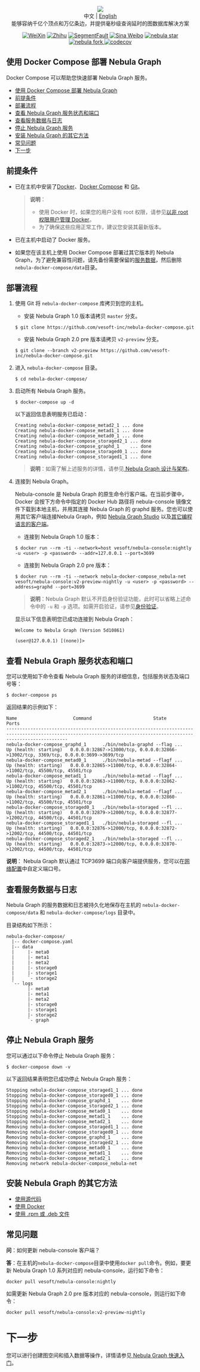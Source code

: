 <p align="center">
  <img src="https://github.com/vesoft-inc/nebula/raw/master/docs/logo.png"/>
  <br>中文 | <a href="README.md">English</a>
  <br>能够容纳千亿个顶点和万亿条边，并提供毫秒级查询延时的图数据库解决方案<br>
</p>

<p align="center">
  <a href="https://user-images.githubusercontent.com/38887077/67449282-4362b300-f64c-11e9-878f-7efc373e5e55.jpg"><img src="https://img.shields.io/badge/WeChat-%E5%BE%AE%E4%BF%A1-brightgreen" alt="WeiXin"></a>
  <a href="https://www.zhihu.com/org/nebulagraph/activities"><img src="https://img.shields.io/badge/Zhihu-%E7%9F%A5%E4%B9%8E-blue" alt="Zhihu"></a>
  <a href="https://segmentfault.com/t/nebula"><img src="https://img.shields.io/badge/SegmentFault-%E6%80%9D%E5%90%A6-green" alt="SegmentFault"></a>
  <a href="https://weibo.com/p/1006067122684542/home?from=page_100606&mod=TAB#place"><img src="https://img.shields.io/badge/Weibo-%E5%BE%AE%E5%8D%9A-red" alt="Sina Weibo"></a>
  <a href="http://githubbadges.com/star.svg?user=vesoft-inc&repo=nebula&style=default">
    <img src="http://githubbadges.com/star.svg?user=vesoft-inc&repo=nebula&style=default" alt="nebula star"/>
  </a>
  <a href="http://githubbadges.com/fork.svg?user=vesoft-inc&repo=nebula&style=default">
    <img src="http://githubbadges.com/fork.svg?user=vesoft-inc&repo=nebula&style=default" alt="nebula fork"/>
  </a>
  <a href="https://codecov.io/gh/vesoft-inc/nebula">
    <img src="https://codecov.io/gh/vesoft-inc/nebula/branch/master/graph/badge.svg" alt="codecov"/>
  </a>
</p>

## 使用 Docker Compose 部署 Nebula Graph

Docker Compose 可以帮助您快速部署 Nebula Graph 服务。

- [使用 Docker Compose 部署 Nebula Graph](#使用-docker-compose-部署-nebula-graph)
- [前提条件](#前提条件)
- [部署流程](#部署流程)
- [查看 Nebula Graph 服务状态和端口](#查看-nebula-graph-服务状态和端口)
- [查看服务数据与日志](#查看服务数据与日志)
- [停止 Nebula Graph 服务](#停止-nebula-graph-服务)
- [安装 Nebula Graph 的其它方法](#安装-nebula-graph-的其它方法)
- [常见问题](#常见问题)
- [下一步](#下一步)

## 前提条件

* 已在主机中安装了[Docker](https://docs.docker.com/engine/install/)、[Docker Compose](https://docs.docker.com/compose/install/) 和 [Git](https://git-scm.com/download/linux)。

    >**说明**：
    >* 使用 Docker 时，如果您的用户没有 root 权限，请参见[以非 root 权限用户管理 Docker](https://docs.docker.com/engine/install/linux-postinstall/#manage-docker-as-a-non-root-user)。
    >* 为了确保这些应用正常工作，建议您安装其最新版本。

* 已在主机中启动了 Docker 服务。

* 如果您在该主机上使用 Docker Compose 部署过其它版本的 Nebula Graph，为了避免兼容性问题，请先备份需要保留的[服务数据](#查看服务数据与日志)，然后删除`nebula-docker-compose/data`目录。

## 部署流程

1. 使用 Git 将 `nebula-docker-compose` 库拷贝到您的主机。

   * 安装 Nebula Graph 1.0 版本请拷贝 `master` 分支。

    ```shell
    $ git clone https://github.com/vesoft-inc/nebula-docker-compose.git
    ```

   * 安装 Nebula Graph 2.0 pre 版本请拷贝 `v2-preview` 分支。

    ```shell
    $ git clone --branch v2-preview https://github.com/vesoft-inc/nebula-docker-compose.git
    ```

2. 进入 `nebula-docker-compose` 目录。

    ```shell
    $ cd nebula-docker-compose/
    ```

3. 启动所有 Nebula Graph 服务。

    ```shell
    $ docker-compose up -d
    ```

    以下返回信息表明服务已启动：

    ```shell
    Creating nebula-docker-compose_metad2_1 ... done
    Creating nebula-docker-compose_metad1_1 ... done
    Creating nebula-docker-compose_metad0_1 ... done
    Creating nebula-docker-compose_storaged2_1 ... done
    Creating nebula-docker-compose_graphd_1    ... done
    Creating nebula-docker-compose_storaged0_1 ... done
    Creating nebula-docker-compose_storaged1_1 ... done
    ```

    >**说明**：如需了解上述服务的详情，请参见[ Nebula Graph 设计与架构](https://docs.nebula-graph.com.cn/manual-CN/1.overview/3.design-and-architecture/1.design-and-architecture/)。

4. 连接到 Nebula Graph。

    Nebula-console 是 Nebula Graph 的原生命令行客户端。在当前步骤中，Docker 会按下方命令中指定的 Docker Hub 路径将 nebula-console 镜像文件下载到本地主机，并用其连接 Nebula Graph 的 graphd 服务。您也可以使用其它客户端连接Nebula Graph，例如 [Nebula Graph Studio](https://github.com/vesoft-inc/nebula-web-docker) 以及[其它编程语言的客户端](https://docs.nebula-graph.com.cn/manual-CN/1.overview/2.quick-start/3.supported-clients/)。

   * 连接到 Nebula Graph 1.0 版本：

    ```shell
    $ docker run --rm -ti --network=host vesoft/nebula-console:nightly -u <user> -p <password> --addr=127.0.0.1 --port=3699
    ```

    * 连接到 Nebula Graph 2.0 pre 版本：

    ```shell
    $ docker run --rm -ti --network nebula-docker-compose_nebula-net vesoft/nebula-console:v2-preview-nightly -u <user> -p <password> --address=graphd --port=3699
    ```

    >**说明**：Nebula Graph 默认不开启身份验证功能，此时可以省略上述命令中的 `-u` 和 `-p` 选项。如需开启验证，请参见[身份验证](https://docs.nebula-graph.com.cn/manual-CN/3.build-develop-and-administration/4.account-management-statements/authentication/)。

    显示以下信息表明您已成功连接到 Nebula Graph：

    ```shell
    Welcome to Nebula Graph (Version 5d10861)

    (user@127.0.0.1) [(none)]>
    ```

## 查看 Nebula Graph 服务状态和端口

您可以使用如下命令查看 Nebula Graph 服务的详细信息，包括服务状态及端口号等：

```shell
$ docker-compose ps
```

返回结果的示例如下：

```shell
Name                     Command                       State                                                   Ports
-------------------------------------------------------------------------------------------------------------------------------------------------------------------
nebula-docker-compose_graphd_1      ./bin/nebula-graphd --flag ...   Up (health: starting)   0.0.0.0:32867->13000/tcp, 0.0.0.0:32866->13002/tcp, 3369/tcp, 0.0.0.0:3699->3699/tcp
nebula-docker-compose_metad0_1      ./bin/nebula-metad --flagf ...   Up (health: starting)   0.0.0.0:32865->11000/tcp, 0.0.0.0:32864->11002/tcp, 45500/tcp, 45501/tcp
nebula-docker-compose_metad1_1      ./bin/nebula-metad --flagf ...   Up (health: starting)   0.0.0.0:32863->11000/tcp, 0.0.0.0:32862->11002/tcp, 45500/tcp, 45501/tcp
nebula-docker-compose_metad2_1      ./bin/nebula-metad --flagf ...   Up (health: starting)   0.0.0.0:32861->11000/tcp, 0.0.0.0:32860->11002/tcp, 45500/tcp, 45501/tcp
nebula-docker-compose_storaged0_1   ./bin/nebula-storaged --fl ...   Up (health: starting)   0.0.0.0:32879->12000/tcp, 0.0.0.0:32877->12002/tcp, 44500/tcp, 44501/tcp
nebula-docker-compose_storaged1_1   ./bin/nebula-storaged --fl ...   Up (health: starting)   0.0.0.0:32876->12000/tcp, 0.0.0.0:32872->12002/tcp, 44500/tcp, 44501/tcp
nebula-docker-compose_storaged2_1   ./bin/nebula-storaged --fl ...   Up (health: starting)   0.0.0.0:32873->12000/tcp, 0.0.0.0:32870->12002/tcp, 44500/tcp, 44501/tcp
```

**说明**： Nebula Graph 默认通过 TCP3699 端口向客户端提供服务，您可以在[网络配置](https://docs.nebula-graph.com.cn/manual-CN/3.build-develop-and-administration/3.configurations/4.graph-config/#networking)中自定义端口号。

## 查看服务数据与日志

 Nebula Graph 的服务数据和日志被持久化地保存在主机的 `nebula-docker-compose/data` 和 `nebula-docker-compose/logs` 目录中。

目录结构如下所示：

```text
nebula-docker-compose/
  |-- docker-compose.yaml
  |-- data
  |     |- meta0
  |     |- meta1
  |     |- meta2
  |     |- storage0
  |     |- storage1
  |     `- storage2
  `-- logs
        |- meta0
        |- meta1
        |- meta2
        |- storage0
        |- storage1
        |- storage2
        `- graph
```

## 停止 Nebula Graph 服务

您可以通过以下命令停止 Nebula Graph 服务：

```shell
$ docker-compose down -v
```

以下返回结果表明您已成功停止 Nebula Graph 服务：

```shell
Stopping nebula-docker-compose_storaged1_1 ... done
Stopping nebula-docker-compose_storaged0_1 ... done
Stopping nebula-docker-compose_graphd_1    ... done
Stopping nebula-docker-compose_storaged2_1 ... done
Stopping nebula-docker-compose_metad0_1    ... done
Stopping nebula-docker-compose_metad1_1    ... done
Stopping nebula-docker-compose_metad2_1    ... done
Removing nebula-docker-compose_storaged1_1 ... done
Removing nebula-docker-compose_storaged0_1 ... done
Removing nebula-docker-compose_graphd_1    ... done
Removing nebula-docker-compose_storaged2_1 ... done
Removing nebula-docker-compose_metad0_1    ... done
Removing nebula-docker-compose_metad1_1    ... done
Removing nebula-docker-compose_metad2_1    ... done
Removing network nebula-docker-compose_nebula-net
```

## 安装 Nebula Graph 的其它方法
* [使用源代码](https://docs.nebula-graph.com.cn/manual-CN/3.build-develop-and-administration/1.build/1.build-source-code/)
* [使用 Docker](https://docs.nebula-graph.com.cn/manual-CN/3.build-develop-and-administration/1.build/2.build-by-docker/)
* [使用 .rpm 或 .deb 文件](https://docs.nebula-graph.com.cn/manual-CN/3.build-develop-and-administration/2.install/1.install-with-rpm-deb/)

## 常见问题

**问**：如何更新 nebula-console 客户端？

**答**：在主机的`nebula-docker-compose`目录中使用`docker pull`命令。例如，要更新 Nebula Graph 1.0 系列对应的 nebula-console，运行如下命令：

```Shell
docker pull vesoft/nebula-console:nightly
```

如需更新 Nebula Graph 2.0 pre 版本对应的 nebula-console，则运行如下命令：

```Shell
docker pull vesoft/nebula-console:v2-preview-nightly
```

# 下一步
您可以进行创建图空间和插入数据等操作，详情请参见[ Nebula Graph 快速入门](https://docs.nebula-graph.com.cn/manual-CN/1.overview/2.quick-start/1.get-started/)。